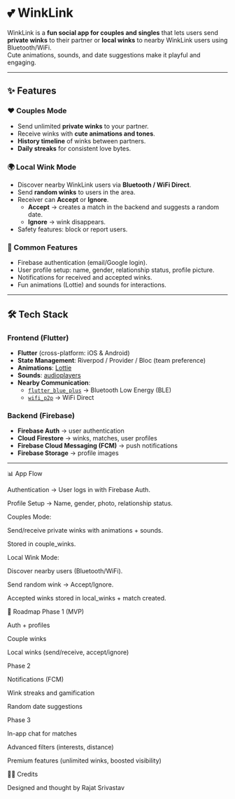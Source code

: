 # 💕 WinkLink

WinkLink is a **fun social app for couples and singles** that lets users send **private winks** to their partner or **local winks** to nearby WinkLink users using Bluetooth/WiFi.  
Cute animations, sounds, and date suggestions make it playful and engaging.  

---

## ✨ Features

### ❤️ Couples Mode
- Send unlimited **private winks** to your partner.
- Receive winks with **cute animations and tones**.
- **History timeline** of winks between partners.
- **Daily streaks** for consistent love bytes.

### 🌍 Local Wink Mode
- Discover nearby WinkLink users via **Bluetooth / WiFi Direct**.
- Send **random winks** to users in the area.
- Receiver can **Accept** or **Ignore**.
  - **Accept** → creates a match in the backend and suggests a random date.
  - **Ignore** → wink disappears.
- Safety features: block or report users.

### 🔔 Common Features
- Firebase authentication (email/Google login).
- User profile setup: name, gender, relationship status, profile picture.
- Notifications for received and accepted winks.
- Fun animations (Lottie) and sounds for interactions.

---

## 🛠 Tech Stack

### Frontend (Flutter)
- **Flutter** (cross-platform: iOS & Android)
- **State Management**: Riverpod / Provider / Bloc (team preference)
- **Animations**: [Lottie](https://pub.dev/packages/lottie)
- **Sounds**: [audioplayers](https://pub.dev/packages/audioplayers)
- **Nearby Communication**:
  - [`flutter_blue_plus`](https://pub.dev/packages/flutter_blue_plus) → Bluetooth Low Energy (BLE)
  - [`wifi_p2p`](https://pub.dev/packages/wifi_p2p) → WiFi Direct

### Backend (Firebase)
- **Firebase Auth** → user authentication
- **Cloud Firestore** → winks, matches, user profiles
- **Firebase Cloud Messaging (FCM)** → push notifications
- **Firebase Storage** → profile images

---
📊 App Flow

Authentication → User logs in with Firebase Auth.

Profile Setup → Name, gender, photo, relationship status.

Couples Mode:

Send/receive private winks with animations + sounds.

Stored in couple_winks.

Local Wink Mode:

Discover nearby users (Bluetooth/WiFi).

Send random wink → Accept/Ignore.

Accepted winks stored in local_winks + match created.

🚀 Roadmap
Phase 1 (MVP)

Auth + profiles

Couple winks

Local winks (send/receive, accept/ignore)

Phase 2

Notifications (FCM)

Wink streaks and gamification

Random date suggestions

Phase 3

In-app chat for matches

Advanced filters (interests, distance)

Premium features (unlimited winks, boosted visibility)

🧑‍🎨 Credits

Designed and thought by Rajat Srivastav
